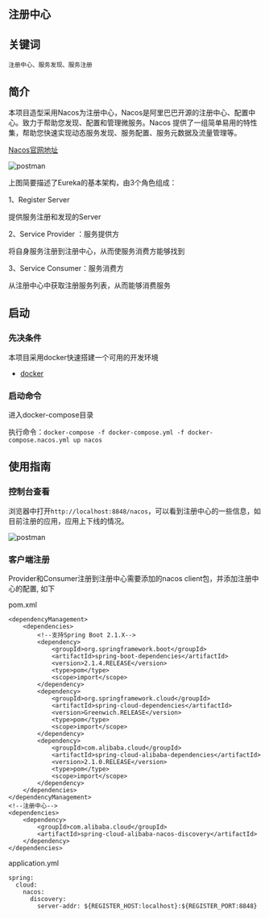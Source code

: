 注册中心
----------

## 关键词

`注册中心、服务发现、服务注册`

## 简介

本项目造型采用Nacos为注册中心，Nacos是阿里巴巴开源的注册中心、配置中心。致力于帮助您发现、配置和管理微服务。Nacos 提供了一组简单易用的特性集，帮助您快速实现动态服务发现、服务配置、服务元数据及流量管理等。

[Nacos官网地址](https://nacos.io/zh-cn/index.html)


![postman](register.png)

上图简要描述了Eureka的基本架构，由3个角色组成：

1、Register Server

提供服务注册和发现的Server

2、Service Provider ：服务提供方

将自身服务注册到注册中心，从而使服务消费方能够找到

3、Service Consumer：服务消费方

从注册中心中获取注册服务列表，从而能够消费服务

## 启动

### 先决条件

本项目采用docker快速搭建一个可用的开发环境

- [docker](https://www.docker.com)

### 启动命令

进入docker-compose目录

执行命令：`docker-compose -f docker-compose.yml -f docker-compose.nacos.yml up nacos`

## 使用指南

### 控制台查看

浏览器中打开`http://localhost:8848/nacos`，可以看到注册中心的一些信息，如目前注册的应用，应用上下线的情况。

![postman](register-nacos.png)


### 客户端注册

Provider和Consumer注册到注册中心需要添加的nacos client包，并添加注册中心的配置, 如下

pom.xml

```
<dependencyManagement>
    <dependencies>
        <!--支持Spring Boot 2.1.X-->
        <dependency>
            <groupId>org.springframework.boot</groupId>
            <artifactId>spring-boot-dependencies</artifactId>
            <version>2.1.4.RELEASE</version>
            <type>pom</type>
            <scope>import</scope>
        </dependency>
        <dependency>
            <groupId>org.springframework.cloud</groupId>
            <artifactId>spring-cloud-dependencies</artifactId>
            <version>Greenwich.RELEASE</version>
            <type>pom</type>
            <scope>import</scope>
        </dependency>
        <dependency>
            <groupId>com.alibaba.cloud</groupId>
            <artifactId>spring-cloud-alibaba-dependencies</artifactId>
            <version>2.1.0.RELEASE</version>
            <type>pom</type>
            <scope>import</scope>
        </dependency>
    </dependencies>
</dependencyManagement>
<!--注册中心-->
<dependencies>
    <dependency>
        <groupId>com.alibaba.cloud</groupId>
        <artifactId>spring-cloud-alibaba-nacos-discovery</artifactId>
    </dependency>
</dependencies>
```

application.yml

```
spring:
  cloud:
    nacos:
      discovery:
        server-addr: ${REGISTER_HOST:localhost}:${REGISTER_PORT:8848}
```
